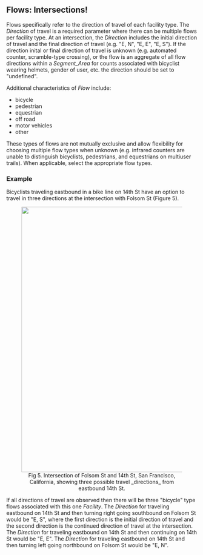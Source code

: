 ## Flows: Intersections!

Flows specifically refer to the direction of travel of each facility type. The _Direction_ of travel is a required parameter where there can be multiple flows per facility type. At an intersection, the _Direction_ includes the initial direction of travel and the final direction of travel (e.g. "E, N", "E, E", "E, S"). If the direction inital or final direction of travel is unknown (e.g. automated counter, scramble-type crossing), or the flow is an aggregate of all flow directions within a _Segment_Area_ for counts associated with bicyclist wearing helmets, gender of user, etc. the direction should be set to "undefined".

Additional characteristics of _Flow_ include:
* bicycle
* pedestrian
* equestrian
* off road
* motor vehicles
* other

These types of flows are not mutually exclusive and allow flexibility for choosing multiple flow types when unknown (e.g. infrared counters are unable to distinguish bicyclists, pedestrians, and equestrians on multiuser trails). When applicable, select the appropriate flow types.

### Example
Bicyclists traveling eastbound in a bike line on 14th St have an option to travel in three directions at the intersection with Folsom St (Figure 5).

<figure align = "center">
<img src="images/14thSt&FolsomSt_flow.png" width="700">
<figcaption>Fig 5. Intersection of Folsom St and 14th St, San Francisco, California, showing three possible travel _directions_ from eastbound 14th St.</figcaption>
</figure>

If all directions of travel are observed then there will be three "bicycle" type flows associated with this one _Facility_. The _Direction_ for traveling eastbound on 14th St and then turning right going southbound on Folsom St would be "E, S", where the first direction is the initial direction of travel and the second direction is the continued direction of travel at the intersection. The _Direction_ for traveling eastbound on 14th St and then continuing on 14th St would be "E, E". The _Direction_ for traveling eastbound on 14th St and then turning left going northbound on Folsom St would be "E, N".
